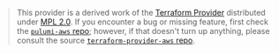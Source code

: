 > This provider is a derived work of the [Terraform Provider](https://github.com/hashicorp/terraform-provider-aws)
> distributed under [MPL 2.0](https://www.mozilla.org/en-US/MPL/2.0/). If you encounter a bug or missing feature,
> first check the [`pulumi-aws` repo](https://github.com/phillipedwards/pulumi-aws/issues); however, if that doesn't turn up anything,
> please consult the source [`terraform-provider-aws` repo](https://github.com/hashicorp/terraform-provider-aws/issues).